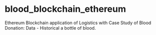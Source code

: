# blood_blockchain_ethereum
Ethereum Blockchain application of Logistics with Case Study of Blood Donation: Data - Historical a bottle of blood. 
